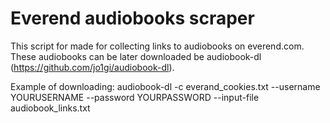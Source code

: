 # Everend audiobooks scraper

This script for made for collecting links to audiobooks on everend.com. These audiobooks can be later downloaded be audiobook-dl (https://github.com/jo1gi/audiobook-dl).

Example of downloading:
audiobook-dl -c everand_cookies.txt --username YOURUSERNAME --password YOURPASSWORD --input-file audiobook_links.txt


